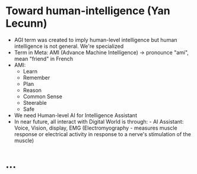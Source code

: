 # Toward human-intelligence (Yan Lecunn)

- AGI term was created to imply human-level intelligence but human intelligence is not general. We're specialized
- Term in Meta: AMI (Advance Machine Intelligence) -> pronounce "ami", mean "friend" in French
- AMI:
    - Learn
    - Remember
    - Plan
    - Reason
    - Common Sense
    - Steerable
    - Safe
- We need Human-level AI for Intelligence Assistant
- In near future, all interact with Digital World is through:
      - AI Assistant: Voice, Vision, display, EMG (Electromyography - measures muscle response or electrical activity in response to a nerve's stimulation of the muscle)

# ...
